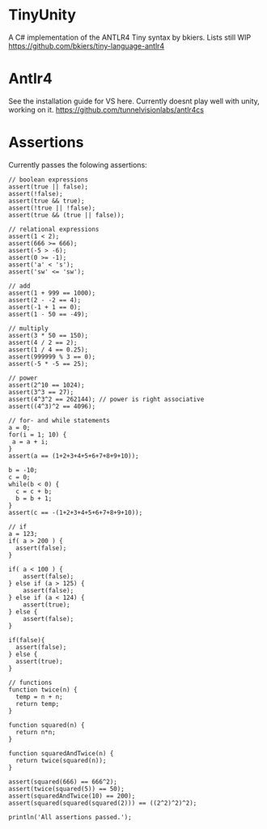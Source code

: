# TinyUnity
A C# implementation of the ANTLR4 Tiny syntax by bkiers. Lists still WIP
https://github.com/bkiers/tiny-language-antlr4

# Antlr4
See the installation guide for VS here. Currently doesnt play well with unity, working on it.
https://github.com/tunnelvisionlabs/antlr4cs



# Assertions
Currently passes the folowing assertions:
```
// boolean expressions
assert(true || false);
assert(!false);
assert(true && true);
assert(!true || !false);
assert(true && (true || false));

// relational expressions
assert(1 < 2);
assert(666 >= 666);
assert(-5 > -6);
assert(0 >= -1);
assert('a' < 's');
assert('sw' <= 'sw');

// add
assert(1 + 999 == 1000);
assert(2 - -2 == 4);
assert(-1 + 1 == 0);
assert(1 - 50 == -49);

// multiply
assert(3 * 50 == 150);
assert(4 / 2 == 2);
assert(1 / 4 == 0.25);
assert(999999 % 3 == 0);
assert(-5 * -5 == 25);

// power
assert(2^10 == 1024);
assert(3^3 == 27);
assert(4^3^2 == 262144); // power is right associative
assert((4^3)^2 == 4096);

// for- and while statements
a = 0;
for(i = 1; 10) {
 a = a + i;
}
assert(a == (1+2+3+4+5+6+7+8+9+10));

b = -10;
c = 0;
while(b < 0) { 
  c = c + b;
  b = b + 1;
}
assert(c == -(1+2+3+4+5+6+7+8+9+10));

// if
a = 123;
if( a > 200 ) {
  assert(false);
}

if( a < 100 ) {
	assert(false);
} else if (a > 125) {
	assert(false);
} else if (a < 124) {
	assert(true);
} else {
	assert(false);
}

if(false){
  assert(false);
} else {
  assert(true);
}

// functions
function twice(n) {
  temp = n + n; 
  return temp; 
}

function squared(n) {
  return n*n; 
}

function squaredAndTwice(n) {
  return twice(squared(n)); 
}

assert(squared(666) == 666^2);
assert(twice(squared(5)) == 50);
assert(squaredAndTwice(10) == 200);
assert(squared(squared(squared(2))) == ((2^2)^2)^2);

println('All assertions passed.');
```
